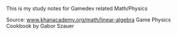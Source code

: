 This is my study notes for Gamedev related Math/Physics

Source:
www.khanacademy.org/math/linear-algebra
Game Physics Cookbook by Gabor Szauer
